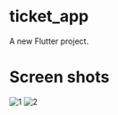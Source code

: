 # ticket_app

A new Flutter project.

# Screen shots
![1](https://github.com/tuconghieu1998/ticket_app/assets/43313480/284f6c3c-5fe5-4beb-a4a1-3e1bc5f8c0b0)
![2](https://github.com/tuconghieu1998/ticket_app/assets/43313480/0ce40b44-5c8e-48f8-86f5-805c5269c8fe)



